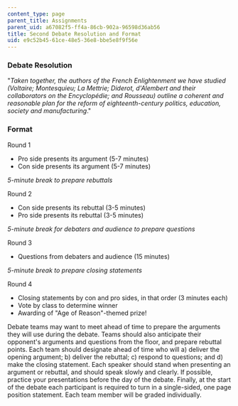 ```yaml
---
content_type: page
parent_title: Assignments
parent_uid: a67082f5-ff4a-86cb-902a-96598d36ab56
title: Second Debate Resolution and Format
uid: e9c52b45-61ce-48e5-36e8-bbe5e8f9f56e
---
```


### Debate Resolution

"_Taken together, the authors of the French Enlightenment we have studied (Voltaire; Montesquieu; La Mettrie; Diderot, d'Alembert and their collaborators on the Encyclopédie; and Rousseau) outline a coherent and reasonable plan for the reform of eighteenth-century politics, education, society and manufacturing_."

### Format

Round 1

*   Pro side presents its argument (5-7 minutes)
*   Con side presents its argument (5-7 minutes)

_5-minute break to prepare rebuttals_

Round 2

*   Con side presents its rebuttal (3-5 minutes)
*   Pro side presents its rebuttal (3-5 minutes)

_5-minute break for debaters and audience to prepare questions_

Round 3

*   Questions from debaters and audience (15 minutes)

_5-minute break to prepare closing statements_

Round 4

*   Closing statements by con and pro sides, in that order (3 minutes each)
*   Vote by class to determine winner
*   Awarding of "Age of Reason"-themed prize!

Debate teams may want to meet ahead of time to prepare the arguments they will use during the debate. Teams should also anticipate their opponent's arguments and questions from the floor, and prepare rebuttal points. Each team should designate ahead of time who will a) deliver the opening argument; b) deliver the rebuttal; c) respond to questions; and d) make the closing statement. Each speaker should stand when presenting an argument or rebuttal, and should speak slowly and clearly. If possible, practice your presentations before the day of the debate. Finally, at the start of the debate each participant is required to turn in a single-sided, one page position statement. Each team member will be graded individually.